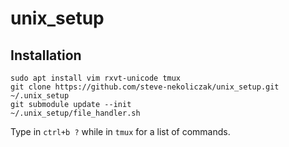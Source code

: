 # unix_setup

## Installation

```
sudo apt install vim rxvt-unicode tmux
git clone https://github.com/steve-nekoliczak/unix_setup.git ~/.unix_setup
git submodule update --init
~/.unix_setup/file_handler.sh
```

Type in `ctrl+b ?` while in `tmux` for a list of commands.  
